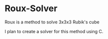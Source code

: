 # Roux-Solver
Roux is a method to solve 3x3x3 Rubik's cube

I plan to create a solver for this method using C.
